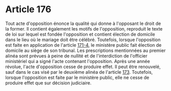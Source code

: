 # Article 176

Tout acte d'opposition énonce la qualité qui donne à l'opposant le droit de la former. Il contient également les motifs de l'opposition, reproduit le texte de loi sur lequel est fondée l'opposition et contient élection de domicile dans le lieu où le mariage doit être célébré. Toutefois, lorsque l'opposition est faite en application de l'article <a href='/code-civil/livre-ier-des-personnes/titre-v-du-mariage/chapitre-ii-bis-du-mariage-des-francais-a-letranger/section-2-des-formalites-prealables-au-mariage-celebre-a-letranger-par-une-autorite-etrangere/171-4.md' title='Code civil - art. 171-4 (V)'>171-4</a>, le ministère public fait élection de domicile au siège de son tribunal. Les prescriptions mentionnées au premier alinéa sont prévues à peine de nullité et de l'interdiction de l'officier ministériel qui a signé l'acte contenant l'opposition. Après une année révolue, l'acte d'opposition cesse de produire effet. Il peut être renouvelé, sauf dans le cas visé par le deuxième alinéa de l'article <a href='/code-civil/livre-ier-des-personnes/titre-v-du-mariage/chapitre-iii-des-oppositions-au-mariage/173.md' title='Code civil - art. 173 (V)'>173</a>. Toutefois, lorsque l'opposition est faite par le ministère public, elle ne cesse de produire effet que sur décision judiciaire.